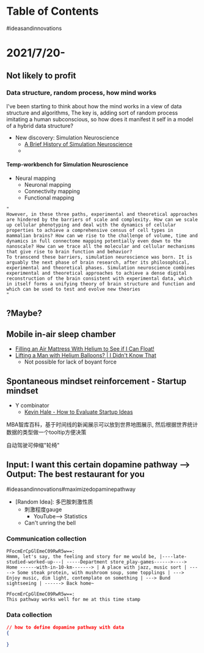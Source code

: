 # Table of Contents

#ideasandinnovations

# 2021/7/20-
## Not likely to profit
### Data structure, random process, how mind works
I've been starting to think about how the mind works in a view of data structure and algorithms, 
The key is, adding sort of random process imitating a human subconscious, so how does it manifest it self in a model of a hybrid data structure?
- New discovery: Simulation Neuroscience
  - [A Brief History of Simulation Neuroscience](https://www.frontiersin.org/articles/10.3389/fninf.2019.00032/full)
  - [](https://blog.frontiersin.org/2018/03/02/neuroscience-brain-simulation-algorithm-exascale/)

#### Temp-workbench for Simulation Neuroscience
- Neural mapping
  - Neuronal mapping
  - Connectivity mapping
  - Functional mapping
```
"
However, in these three paths, experimental and theoretical approaches are hindered by the barriers of scale and complexity. How can we scale up cellular phenotyping and deal with the dynamics of cellular properties to achieve a comprehensive census of cell types in mammalian brains? How can we rise to the challenge of volume, time and dynamics in full connectome mapping potentially even down to the nanoscale? How can we trace all the molecular and cellular mechanisms that give rise to brain function and behavior?
To transcend these barriers, simulation neuroscience was born. It is arguably the next phase of brain research, after its philosophical, experimental and theoretical phases. Simulation neuroscience combines experimental and theoretical approaches to achieve a dense digital reconstruction of the brain consistent with experimental data, which in itself forms a unifying theory of brain structure and function and which can be used to test and evolve new theories
"

```
## ?Maybe?

## Mobile in-air sleep chamber
- [Filling an Air Mattress With Helium to See if I Can Float!](https://www.youtube.com/watch?v=7bP8lSiHy6Q)
- [Lifting a Man with Helium Balloons? | I Didn't Know That](https://www.youtube.com/watch?v=3N-LGBdLaJ8)
  - Not possible for lack of boyant force

## Spontaneous mindset reinforcement - Startup mindset
- Y combinator
  - [Kevin Hale - How to Evaluate Startup Ideas](https://www.youtube.com/watch?v=DOtCl5PU8F0)




MBA智库百科，基于时间线的新闻展示可以放到世界地图展示, 然后根据世界统计数据的类型做一个tooltip方便决策

自动驾驶可伸缩"轮椅"

## Input: I want this certain dopamine pathway --> Output: The best restaurant for you
#ideasandinnovations#maximizedopaminepathway
- \[Random Idea\]: 多巴胺刺激性质
  - 刺激程度gauge
    - YouTube--> Statistics
  - Can't unring the bell
### Communication collection
```
PFocmErCpGlEmeC09RwR5w==:
Hmmm, let's say, the feeling and story for me would be, |----late-studied-worked-up---| -----Department store_play-games------>----> Home ------with-in-10-km-------> | A place with jazz, music sort | -----> Some steak protein, with mushroom soup, some topplings | ---> Enjoy music, dim light, contemplate on something | ---> Bund sightseeing | ------> Back home~

PFocmErCpGlEmeC09RwR5w==:
This pathway works well for me at this time stamp

```

### Data collection
```json
// how to define dopamine pathway with data
{
  
}

```